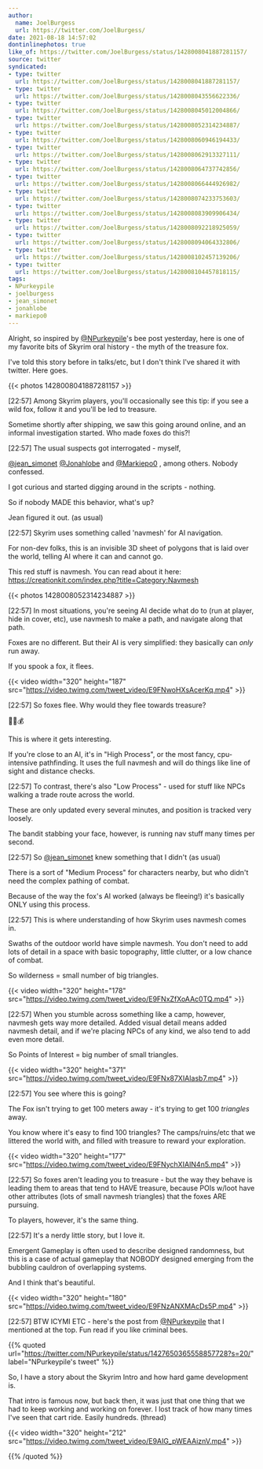 ```yaml
---
author:
  name: JoelBurgess
  url: https://twitter.com/JoelBurgess/
date: 2021-08-18 14:57:02
dontinlinephotos: true
like_of: https://twitter.com/JoelBurgess/status/1428008041887281157/
source: twitter
syndicated:
- type: twitter
  url: https://twitter.com/JoelBurgess/status/1428008041887281157/
- type: twitter
  url: https://twitter.com/JoelBurgess/status/1428008043556622336/
- type: twitter
  url: https://twitter.com/JoelBurgess/status/1428008045012004866/
- type: twitter
  url: https://twitter.com/JoelBurgess/status/1428008052314234887/
- type: twitter
  url: https://twitter.com/JoelBurgess/status/1428008060946194433/
- type: twitter
  url: https://twitter.com/JoelBurgess/status/1428008062913327111/
- type: twitter
  url: https://twitter.com/JoelBurgess/status/1428008064737742856/
- type: twitter
  url: https://twitter.com/JoelBurgess/status/1428008066444926982/
- type: twitter
  url: https://twitter.com/JoelBurgess/status/1428008074233753603/
- type: twitter
  url: https://twitter.com/JoelBurgess/status/1428008083909906434/
- type: twitter
  url: https://twitter.com/JoelBurgess/status/1428008092218925059/
- type: twitter
  url: https://twitter.com/JoelBurgess/status/1428008094064332806/
- type: twitter
  url: https://twitter.com/JoelBurgess/status/1428008102457139206/
- type: twitter
  url: https://twitter.com/JoelBurgess/status/1428008104457818115/
tags:
- NPurkeypile
- joelburgess
- jean_simonet
- jonahlobe
- markiepo0
---
```


Alright, so inspired by [@NPurkeypile](https://twitter.com/NPurkeypile/)'s bee post yesterday, here is one of my favorite bits of Skyrim oral history - the myth of the treasure fox.



I've told this story before in talks/etc, but I don't think I've shared it with twitter.  Here goes. 

{{< photos 1428008041887281157 >}}

<time id="1428008043556622336">[22:57]</time> Among Skyrim players, you'll occasionally see this tip: if you see a wild fox, follow it and you'll be led to treasure.



Sometime shortly after shipping, we saw this going around online, and an informal investigation started.  Who made foxes do this?!

<time id="1428008045012004866">[22:57]</time> The usual suspects got interrogated - myself, 

[@jean_simonet](https://twitter.com/jean_simonet/) [@Jonahlobe](https://twitter.com/Jonahlobe/) and [@Markiepo0](https://twitter.com/Markiepo0/) , among others.  Nobody confessed.  



I got curious and started digging around in the scripts - nothing.



So if nobody MADE this behavior, what's up?



Jean figured it out.  (as usual)

<time id="1428008052314234887">[22:57]</time> Skyrim uses something called 'navmesh' for AI navigation.  



For non-dev folks, this is an invisible 3D sheet of polygons that is laid over the world, telling AI where it can and cannot go.



This red stuff is navmesh.  You can read about it here: https://creationkit.com/index.php?title=Category:Navmesh 

{{< photos 1428008052314234887 >}}

<time id="1428008060946194433">[22:57]</time> In most situations, you're seeing AI decide what do to (run at player, hide in cover, etc), use navmesh to make a path, and navigate along that path.



Foxes are no different.  But their AI is very simplified: they basically can *only* run away.  



If you spook a fox, it flees. 

{{< video width="320" height="187" src="https://video.twimg.com/tweet_video/E9FNwoHXsAcerKq.mp4" >}}

<time id="1428008062913327111">[22:57]</time> So foxes flee.  Why would they flee towards treasure?

🦊👑💰

This is where it gets interesting.  



If you're close to an AI, it's in "High Process", or the most fancy, cpu-intensive pathfinding.  It uses the full navmesh and will do things like line of sight and distance checks.

<time id="1428008064737742856">[22:57]</time> To contrast, there's also "Low Process" - used for stuff like NPCs walking a trade route across the world. 

 These are only updated every several minutes, and position is tracked very loosely.



The bandit stabbing your face, however, is running nav stuff many times per second.

<time id="1428008066444926982">[22:57]</time> So [@jean_simonet](https://twitter.com/jean_simonet/) knew something that I didn't (as usual) 



There is a sort of "Medium Process" for characters nearby, but who didn't need the complex pathing of combat.  



Because of the way the fox's AI worked (always be fleeing!) it's basically ONLY using this process.

<time id="1428008074233753603">[22:57]</time> This is where understanding of how Skyrim uses navmesh comes in.



Swaths of the outdoor world have simple navmesh.  You don't need to add lots of detail in a space with basic topography, little clutter, or a low chance of combat.  



So wilderness = small number of big triangles. 

{{< video width="320" height="178" src="https://video.twimg.com/tweet_video/E9FNxZfXoAAc0TQ.mp4" >}}

<time id="1428008083909906434">[22:57]</time> When you stumble across something like a camp, however, navmesh gets way more detailed.  Added visual detail means added navmesh detail, and if we're placing NPCs of any kind, we also tend to add even more detail.  



So Points of Interest = big number of small triangles. 

{{< video width="320" height="371" src="https://video.twimg.com/tweet_video/E9FNx87XIAIasb7.mp4" >}}

<time id="1428008092218925059">[22:57]</time> You see where this is going?



The Fox isn't trying to get 100 meters away - it's trying to get 100 *triangles* away.



You know where it's easy to find 100 triangles?  The camps/ruins/etc that we littered the world with, and filled with treasure to reward your exploration. 

{{< video width="320" height="177" src="https://video.twimg.com/tweet_video/E9FNychXIAIN4n5.mp4" >}}

<time id="1428008094064332806">[22:57]</time> So foxes aren't leading you to treasure - but the way they behave is leading them to areas that tend to HAVE treasure, because POIs w/loot have other attributes (lots of small navmesh triangles) that the foxes ARE pursuing.



To players, however, it's the same thing.

<time id="1428008102457139206">[22:57]</time> It's a nerdy little story, but I love it.  



Emergent Gameplay is often used to describe designed randomness, but this is a case of actual gameplay that NOBODY designed emerging from the bubbling cauldron of overlapping systems.



And I think that's beautiful. 

{{< video width="320" height="180" src="https://video.twimg.com/tweet_video/E9FNzANXMAcDs5P.mp4" >}}

<time id="1428008104457818115">[22:57]</time> BTW ICYMI ETC - here's the post from [@NPurkeypile](https://twitter.com/NPurkeypile/) that I mentioned at the top.  Fun read if you like criminal bees.





{{% quoted url="https://twitter.com/NPurkeypile/status/1427650365558857728?s=20/" label="NPurkeypile's tweet" %}}

So, I have a story about the Skyrim Intro and how hard game development is.



That intro is famous now, but back then, it was just that one thing that we had to keep working and working on forever. I lost track of how many times I've seen that cart ride. Easily hundreds. (thread) 

{{< video width="320" height="212" src="https://video.twimg.com/tweet_video/E9AIG_pWEAAiznV.mp4" >}}

{{% /quoted %}}